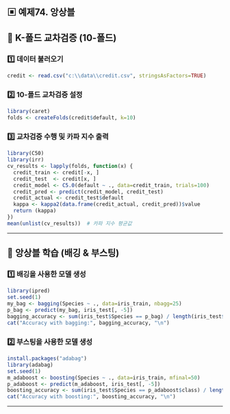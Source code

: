 ## ▣ 예제74. 앙상블

## 🔹 K-폴드 교차검증 (10-폴드)

### 1️⃣ 데이터 불러오기
```r
credit <- read.csv("c:\\data\\credit.csv", stringsAsFactors=TRUE)
```

### 2️⃣ 10-폴드 교차검증 설정
```r
library(caret)
folds <- createFolds(credit$default, k=10)
```

### 3️⃣ 교차검증 수행 및 카파 지수 출력
```r
library(C50)
library(irr)
cv_results <- lapply(folds, function(x) {  
  credit_train <- credit[-x, ]
  credit_test  <- credit[x, ]
  credit_model <- C5.0(default ~ ., data=credit_train, trials=100)
  credit_pred <- predict(credit_model, credit_test)
  credit_actual <- credit_test$default
  kappa <- kappa2(data.frame(credit_actual, credit_pred))$value
  return (kappa)
})
mean(unlist(cv_results))  # 카파 지수 평균값
```

---

## 🔹 앙상블 학습 (배깅 & 부스팅)

### 1️⃣ 배깅을 사용한 모델 생성
```r
library(ipred)
set.seed(1)
my_bag <- bagging(Species ~ ., data=iris_train, nbagg=25)
p_bag <- predict(my_bag, iris_test[, -5])
bagging_accuracy <- sum(iris_test$Species == p_bag) / length(iris_test$Species)
cat("Accuracy with bagging:", bagging_accuracy, "\n")
```

### 2️⃣ 부스팅을 사용한 모델 생성
```r
install.packages("adabag")
library(adabag)
set.seed(1)
m_adaboost <- boosting(Species ~ ., data=iris_train, mfinal=50)
p_adaboost <- predict(m_adaboost, iris_test[, -5])
boosting_accuracy <- sum(iris_test$Species == p_adaboost$class) / length(iris_test$Species)
cat("Accuracy with boosting:", boosting_accuracy, "\n")
```

---
